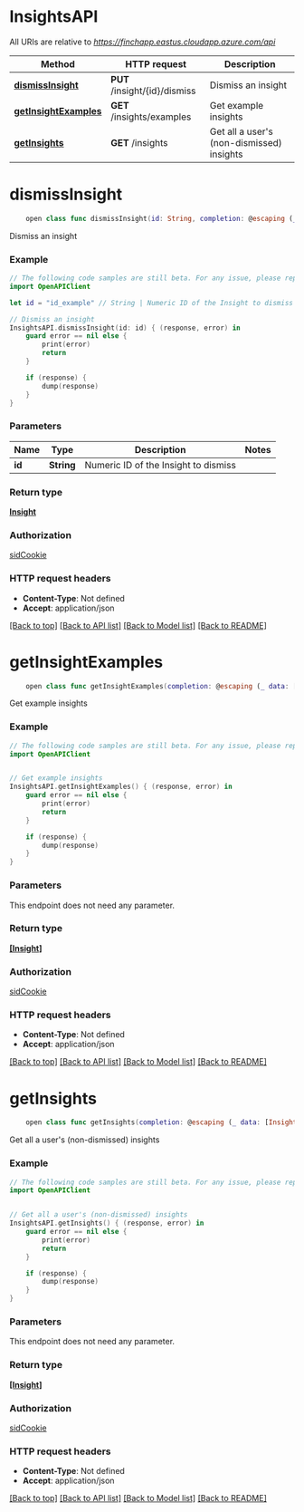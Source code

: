# InsightsAPI

All URIs are relative to *https://finchapp.eastus.cloudapp.azure.com/api*

Method | HTTP request | Description
------------- | ------------- | -------------
[**dismissInsight**](InsightsAPI.md#dismissinsight) | **PUT** /insight/{id}/dismiss | Dismiss an insight
[**getInsightExamples**](InsightsAPI.md#getinsightexamples) | **GET** /insights/examples | Get example insights
[**getInsights**](InsightsAPI.md#getinsights) | **GET** /insights | Get all a user&#39;s (non-dismissed) insights


# **dismissInsight**
```swift
    open class func dismissInsight(id: String, completion: @escaping (_ data: Insight?, _ error: Error?) -> Void)
```

Dismiss an insight

### Example 
```swift
// The following code samples are still beta. For any issue, please report via http://github.com/OpenAPITools/openapi-generator/issues/new
import OpenAPIClient

let id = "id_example" // String | Numeric ID of the Insight to dismiss

// Dismiss an insight
InsightsAPI.dismissInsight(id: id) { (response, error) in
    guard error == nil else {
        print(error)
        return
    }

    if (response) {
        dump(response)
    }
}
```

### Parameters

Name | Type | Description  | Notes
------------- | ------------- | ------------- | -------------
 **id** | **String** | Numeric ID of the Insight to dismiss | 

### Return type

[**Insight**](Insight.md)

### Authorization

[sidCookie](../README.md#sidCookie)

### HTTP request headers

 - **Content-Type**: Not defined
 - **Accept**: application/json

[[Back to top]](#) [[Back to API list]](../README.md#documentation-for-api-endpoints) [[Back to Model list]](../README.md#documentation-for-models) [[Back to README]](../README.md)

# **getInsightExamples**
```swift
    open class func getInsightExamples(completion: @escaping (_ data: [Insight]?, _ error: Error?) -> Void)
```

Get example insights

### Example 
```swift
// The following code samples are still beta. For any issue, please report via http://github.com/OpenAPITools/openapi-generator/issues/new
import OpenAPIClient


// Get example insights
InsightsAPI.getInsightExamples() { (response, error) in
    guard error == nil else {
        print(error)
        return
    }

    if (response) {
        dump(response)
    }
}
```

### Parameters
This endpoint does not need any parameter.

### Return type

[**[Insight]**](Insight.md)

### Authorization

[sidCookie](../README.md#sidCookie)

### HTTP request headers

 - **Content-Type**: Not defined
 - **Accept**: application/json

[[Back to top]](#) [[Back to API list]](../README.md#documentation-for-api-endpoints) [[Back to Model list]](../README.md#documentation-for-models) [[Back to README]](../README.md)

# **getInsights**
```swift
    open class func getInsights(completion: @escaping (_ data: [Insight]?, _ error: Error?) -> Void)
```

Get all a user's (non-dismissed) insights

### Example 
```swift
// The following code samples are still beta. For any issue, please report via http://github.com/OpenAPITools/openapi-generator/issues/new
import OpenAPIClient


// Get all a user's (non-dismissed) insights
InsightsAPI.getInsights() { (response, error) in
    guard error == nil else {
        print(error)
        return
    }

    if (response) {
        dump(response)
    }
}
```

### Parameters
This endpoint does not need any parameter.

### Return type

[**[Insight]**](Insight.md)

### Authorization

[sidCookie](../README.md#sidCookie)

### HTTP request headers

 - **Content-Type**: Not defined
 - **Accept**: application/json

[[Back to top]](#) [[Back to API list]](../README.md#documentation-for-api-endpoints) [[Back to Model list]](../README.md#documentation-for-models) [[Back to README]](../README.md)

